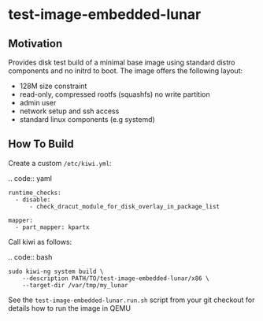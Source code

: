 # test-image-embedded-lunar

## Motivation

Provides disk test build of a minimal base image using standard
distro components and no initrd to boot. The image offers the
following layout:

* 128M size constraint
* read-only, compressed rootfs (squashfs) no write partition
* admin user
* network setup and ssh access
* standard linux components (e.g systemd)

## How To Build

Create a custom `/etc/kiwi.yml`:

.. code:: yaml

    runtime_checks:
      - disable:
          - check_dracut_module_for_disk_overlay_in_package_list

    mapper:
      - part_mapper: kpartx

Call kiwi as follows:

.. code:: bash

    sudo kiwi-ng system build \
        --description PATH/TO/test-image-embedded-lunar/x86 \
        --target-dir /var/tmp/my_lunar

See the `test-image-embedded-lunar.run.sh` script from your git
checkout for details how to run the image in QEMU
